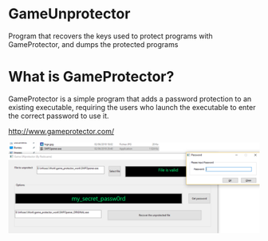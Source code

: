 # GameUnprotector
Program that recovers the keys used to protect programs with GameProtector, and dumps the protected programs

# What is GameProtector?

GameProtector is a simple program that adds a password protection to an existing executable, requiring the users who launch the executable to enter the correct password to use it.

http://www.gameprotector.com/

![Game Protector](https://github.com/Redouane555/GameUnprotector/raw/master/images/Capture.PNG "Recovering the password")
